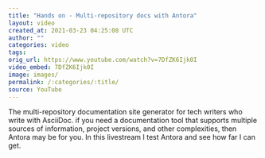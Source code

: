 ```yaml
---
title: "Hands on - Multi-repository docs with Antora"
layout: video
created_at: 2021-03-23 04:25:08 UTC
author: ""
categories: video
tags: 
orig_url: https://www.youtube.com/watch?v=7DfZK6Ijk0I
video_embed: 7DfZK6Ijk0I
image: images/
permalink: /:categories/:title/
source: YouTube
---
```

The multi-repository documentation site generator for tech writers who write with AsciiDoc. if you need a documentation tool that supports multiple sources of information, project versions, and other complexities, then Antora may be for you. In this livestream I test Antora and see how far I can get.